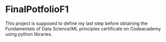 # FinalPotfolioF1
This project is supposed to define my last step before obtaining the Fundamentals of Data Science/ML principles certificate on Codeacademy using python libraries.
